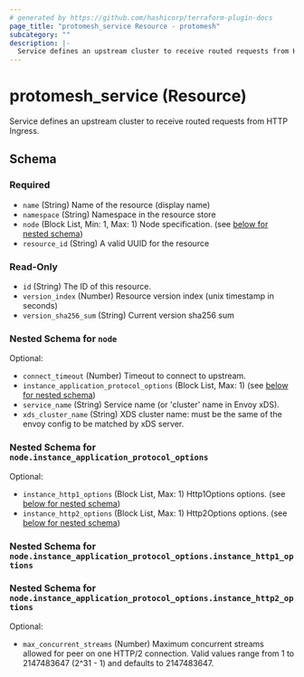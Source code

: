 ```yaml
---
# generated by https://github.com/hashicorp/terraform-plugin-docs
page_title: "protomesh_service Resource - protomesh"
subcategory: ""
description: |-
  Service defines an upstream cluster to receive routed requests from HTTP Ingress.
---
```


# protomesh_service (Resource)

Service defines an upstream cluster to receive routed requests from HTTP Ingress.



<!-- schema generated by tfplugindocs -->
## Schema

### Required

- `name` (String) Name of the resource (display name)
- `namespace` (String) Namespace in the resource store
- `node` (Block List, Min: 1, Max: 1) Node specification. (see [below for nested schema](#nestedblock--node))
- `resource_id` (String) A valid UUID for the resource

### Read-Only

- `id` (String) The ID of this resource.
- `version_index` (Number) Resource version index (unix timestamp in seconds)
- `version_sha256_sum` (String) Current version sha256 sum

<a id="nestedblock--node"></a>
### Nested Schema for `node`

Optional:

- `connect_timeout` (Number) Timeout to connect to upstream.
- `instance_application_protocol_options` (Block List, Max: 1) (see [below for nested schema](#nestedblock--node--instance_application_protocol_options))
- `service_name` (String) Service name (or 'cluster' name in Envoy xDS).
- `xds_cluster_name` (String) XDS cluster name: must be the same of the envoy config to be matched by  xDS server.

<a id="nestedblock--node--instance_application_protocol_options"></a>
### Nested Schema for `node.instance_application_protocol_options`

Optional:

- `instance_http1_options` (Block List, Max: 1) Http1Options options. (see [below for nested schema](#nestedblock--node--instance_application_protocol_options--instance_http1_options))
- `instance_http2_options` (Block List, Max: 1) Http2Options options. (see [below for nested schema](#nestedblock--node--instance_application_protocol_options--instance_http2_options))

<a id="nestedblock--node--instance_application_protocol_options--instance_http1_options"></a>
### Nested Schema for `node.instance_application_protocol_options.instance_http1_options`


<a id="nestedblock--node--instance_application_protocol_options--instance_http2_options"></a>
### Nested Schema for `node.instance_application_protocol_options.instance_http2_options`

Optional:

- `max_concurrent_streams` (Number) Maximum concurrent streams allowed for peer on one HTTP/2 connection.  Valid values range from 1 to 2147483647 (2^31 - 1) and defaults to 2147483647.


